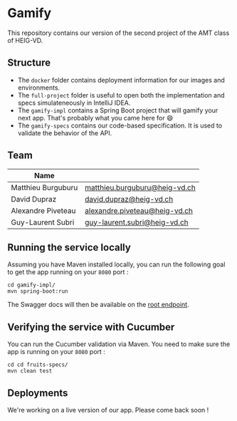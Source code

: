 # Gamify

This repository contains our version of the second project of the AMT class of HEIG-VD.

## Structure

+ The `docker` folder contains deployment information for our images and environments.
+ The `full-project` folder is useful to open both the implementation and specs simulateneously in IntelliJ IDEA.
+ The `gamify-impl` contains a Spring Boot project that will gamify your next app. That's probably what you came here for :smile:
+ The `gamify-specs` contains our code-based specification. It is used to validate the behavior of the API.

## Team

| Name                                   |                                  |
|----------------------------------------|----------------------------------|
| Matthieu Burguburu 					 | matthieu.burguburu@heig-vd.ch    |
| David Dupraz                           | david.dupraz@heig-vd.ch          |
| Alexandre Piveteau 				     | alexandre.piveteau@heig-vd.ch    |
| Guy-Laurent Subri                      | guy-laurent.subri@heig-vd.ch     |

## Running the service locally

Assuming you have Maven installed locally, you can run the following goal to get the app running on your `8080` port :

```
cd gamify-impl/
mvn spring-boot:run
```

The Swagger docs will then be available on the [root endpoint](http://localhost:8080/).

## Verifying the service with Cucumber

You can run the Cucumber validation via Maven. You need to make sure the app is running on your `8080` port :

```
cd cd fruits-specs/
mvn clean test
```

## Deployments

We're working on a live version of our app. Please come back soon !
